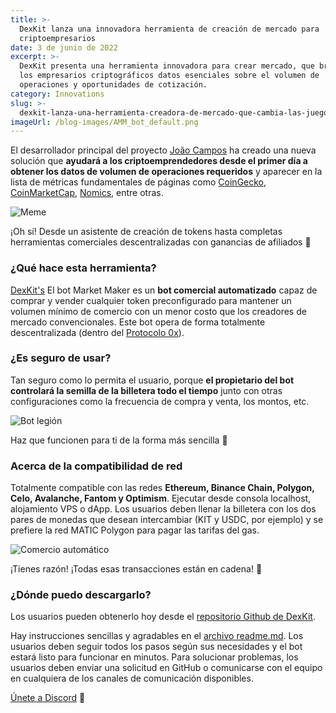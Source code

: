 ```yaml
---
title: >-
  DexKit lanza una innovadora herramienta de creación de mercado para
  criptoempresarios
date: 3 de junio de 2022
excerpt: >-
  DexKit presenta una herramienta innovadora para crear mercado, que brinda a
  los empresarios criptográficos datos esenciales sobre el volumen de
  operaciones y oportunidades de cotización.
category: Innovations
slug: >-
  dexkit-lanza-una-herramienta-creadora-de-mercado-que-cambia-las-juegos-para-criptoempresarios
imageUrl: /blog-images/AMM_bot_default.png
---
```

El desarrollador principal del proyecto [João Campos](https://github.com/JoaoCampos89) ha creado una nueva solución que **ayudará a los criptoemprendedores desde el primer día a obtener los datos de volumen de operaciones requeridos** y aparecer en la lista de métricas fundamentales de páginas como [CoinGecko](https://coingecko.com), [CoinMarketCap](https://coinmarketcap.com), [Nomics](https://nomics.com/), entre otras.

![Meme](/blog-images/your_crypto_business.jpg)

¡Oh sí! Desde un asistente de creación de tokens hasta completas herramientas comerciales descentralizadas con ganancias de afiliados 🤑

### ¿Qué hace esta herramienta?

[DexKit's](https://dexkit.com/) El bot Market Maker es un **bot comercial automatizado** capaz de comprar y vender cualquier token preconfigurado para mantener un volumen mínimo de comercio con un menor costo que los creadores de mercado convencionales. Este bot opera de forma totalmente descentralizada (dentro del [Protocolo 0x](https://0x.org/)).

### ¿Es seguro de usar?

Tan seguro como lo permita el usuario, porque **el propietario del bot controlará la semilla de la billetera todo el tiempo** junto con otras configuraciones como la frecuencia de compra y venta, los montos, etc.

![Bot legión](/blog-images/bot_legion.gif)

Haz que funcionen para ti de la forma más sencilla 🤖

### Acerca de la compatibilidad de red

Totalmente compatible con las redes **Ethereum, Binance Chain, Polygon, Celo, Avalanche, Fantom y Optimism**. Ejecutar desde consola localhost, alojamiento VPS o dApp. Los usuarios deben llenar la billetera con los dos pares de monedas que desean intercambiar (KIT y USDC, por ejemplo) y se prefiere la red MATIC Polygon para pagar las tarifas del gas.

![Comercio automático](/blog-images/defi_trading_automode.png)

¡Tienes razón! ¡Todas esas transacciones están en cadena! 👀

### ¿Dónde puedo descargarlo?

Los usuarios pueden obtenerlo hoy desde el [repositorio Github de DexKit](https://github.com/DexKit/trading-bot).

Hay instrucciones sencillas y agradables en el [archivo readme.md](https://github.com/DexKit/trading-bot#readme). Los usuarios deben seguir todos los pasos según sus necesidades y el bot estará listo para funcionar en minutos. Para solucionar problemas, los usuarios deben enviar una solicitud en GitHub o comunicarse con el equipo en cualquiera de los canales de comunicación disponibles.

[Únete a Discord](https://discord.gg/9NT7YCn987) 📣

